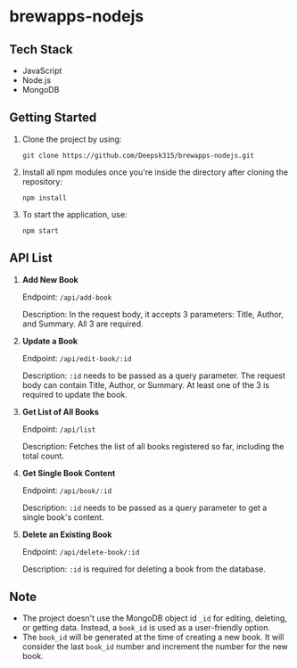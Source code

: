 # brewapps-nodejs

## Tech Stack

- JavaScript
- Node.js
- MongoDB

## Getting Started

1. Clone the project by using:

   ```
   git clone https://github.com/Deepsk315/brewapps-nodejs.git
   ```

2. Install all npm modules once you're inside the directory after cloning the repository:

   ```
   npm install
   ```

3. To start the application, use:
   ```
   npm start
   ```

## API List

1. **Add New Book**

   Endpoint: `/api/add-book`

   Description: In the request body, it accepts 3 parameters: Title, Author, and Summary. All 3 are required.

2. **Update a Book**

   Endpoint: `/api/edit-book/:id`

   Description: `:id` needs to be passed as a query parameter. The request body can contain Title, Author, or Summary. At least one of the 3 is required to update the book.

3. **Get List of All Books**

   Endpoint: `/api/list`

   Description: Fetches the list of all books registered so far, including the total count.

4. **Get Single Book Content**

   Endpoint: `/api/book/:id`

   Description: `:id` needs to be passed as a query parameter to get a single book's content.

5. **Delete an Existing Book**

   Endpoint: `/api/delete-book/:id`

   Description: `:id` is required for deleting a book from the database.

## Note

- The project doesn't use the MongoDB object id `_id` for editing, deleting, or getting data. Instead, a `book_id` is used as a user-friendly option.
- The `book_id` will be generated at the time of creating a new book. It will consider the last `book_id` number and increment the number for the new book.
